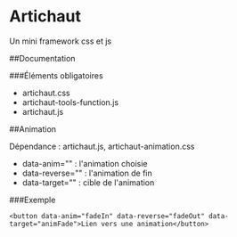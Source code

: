 # Artichaut

Un mini framework css et js

##Documentation

###Éléments obligatoires

* artichaut.css
* artichaut-tools-function.js
* artichaut.js

##Animation

Dépendance : artichaut.js, artichaut-animation.css

* data-anim="" : l'animation choisie
* data-reverse="" : l'animation de fin
* data-target="" : cible de l'animation

###Exemple

    <button data-anim="fadeIn" data-reverse="fadeOut" data-target="animFade">Lien vers une animation</button>

